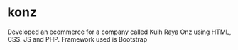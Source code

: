 # konz
Developed an ecommerce for a company called Kuih Raya Onz using HTML, CSS. JS and PHP. Framework used is Bootstrap
